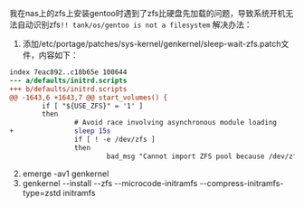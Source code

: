 我在nas上的zfs上安装gentoo时遇到了zfs比硬盘先加载的问题，导致系统开机无法自动识别zfs```!! tank/os/gentoo is not a filesystem```
解决办法：<BS>
1. 添加/etc/portage/patches/sys-kernel/genkernel/sleep-wait-zfs.patch文件，内容如下：
```diff --git a/defaults/initrd.scripts b/defaults/initrd.scripts
index 7eac892..c18b65e 100644
--- a/defaults/initrd.scripts
+++ b/defaults/initrd.scripts
@@ -1643,6 +1643,7 @@ start_volumes() {
       	if [ "${USE_ZFS}" = '1' ]
       	then
               	# Avoid race involving asynchronous module loading
+               sleep 15s
               	if [ ! -e /dev/zfs ]
               	then
                       	bad_msg "Cannot import ZFS pool because /dev/zfs is missing"
```
2. emerge -av1 genkernel
3. genkernel --install --zfs --microcode-initramfs --compress-initramfs-type=zstd initramfs
